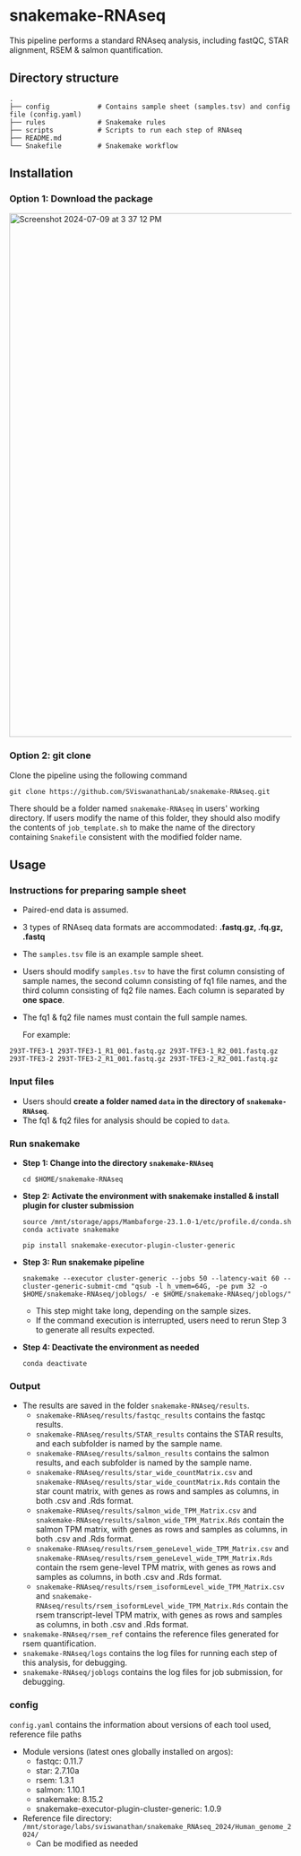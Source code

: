 # snakemake-RNAseq
This pipeline performs a standard RNAseq analysis, including fastQC, STAR alignment, RSEM & salmon quantification.

## Directory structure
```
.
├── config            # Contains sample sheet (samples.tsv) and config file (config.yaml)
├── rules             # Snakemake rules
├── scripts           # Scripts to run each step of RNAseq
├── README.md
└── Snakefile         # Snakemake workflow

```
## Installation
### Option 1: Download the package
<img width="935" alt="Screenshot 2024-07-09 at 3 37 12 PM" src="https://github.com/SViswanathanLab/snakemake-RNAseq/assets/143852554/394a5529-ffca-4222-acf1-6936989d65a8">


### Option 2: git clone
Clone the pipeline using the following command
```
git clone https://github.com/SViswanathanLab/snakemake-RNAseq.git
```
There should be a folder named ```snakemake-RNAseq``` in users' working directory. If users modify the name of this folder, they should also modify the contents of ```job_template.sh``` to make the name of the directory containing ```Snakefile``` consistent with the modified folder name. 

## Usage 
### Instructions for preparing sample sheet
* Paired-end data is assumed.
* 3 types of RNAseq data formats are accommodated: **.fastq.gz, .fq.gz, .fastq**
* The ```samples.tsv``` file is an example sample sheet.
* Users should modify ```samples.tsv``` to have the first column consisting of sample names, the second column consisting of fq1 file names, and the third column consisting of fq2 file names. Each column is separated by **one space**. 
* The fq1 & fq2 file names must contain the full sample names.
  
  For example: 
```
293T-TFE3-1 293T-TFE3-1_R1_001.fastq.gz 293T-TFE3-1_R2_001.fastq.gz
293T-TFE3-2 293T-TFE3-2_R1_001.fastq.gz 293T-TFE3-2_R2_001.fastq.gz
```
### Input files
* Users should **create a folder named ```data``` in the directory of ```snakemake-RNAseq```**.
* The fq1 & fq2 files for analysis should be copied to ```data```.

### Run snakemake
* **Step 1: Change into the directory ```snakemake-RNAseq```**
  
  ```
  cd $HOME/snakemake-RNAseq
  ```
  
* **Step 2: Activate the environment with snakemake installed & install plugin for cluster submission**
  
  ```
  source /mnt/storage/apps/Mambaforge-23.1.0-1/etc/profile.d/conda.sh
  conda activate snakemake

  pip install snakemake-executor-plugin-cluster-generic
  ```
  
* **Step 3: Run snakemake pipeline**
  
  ```
  snakemake --executor cluster-generic --jobs 50 --latency-wait 60 --cluster-generic-submit-cmd "qsub -l h_vmem=64G, -pe pvm 32 -o $HOME/snakemake-RNAseq/joblogs/ -e $HOME/snakemake-RNAseq/joblogs/"
  ```
  * This step might take long, depending on the sample sizes.
  * If the command execution is interrupted, users need to rerun Step 3 to generate all results expected.
  
* **Step 4: Deactivate the environment as needed**
  
  ```
  conda deactivate
  ```
  
### Output
* The results are saved in the folder ```snakemake-RNAseq/results```.
    * ```snakemake-RNAseq/results/fastqc_results``` contains the fastqc results.
    * ```snakemake-RNAseq/results/STAR_results``` contains the STAR results, and each subfolder is named by the sample name.
    * ```snakemake-RNAseq/results/salmon_results``` contains the salmon results, and each subfolder is named by the sample name.
    * ```snakemake-RNAseq/results/star_wide_countMatrix.csv``` and ```snakemake-RNAseq/results/star_wide_countMatrix.Rds``` contain the star count matrix, with genes as rows and samples as columns, in both .csv and .Rds format.
    * ```snakemake-RNAseq/results/salmon_wide_TPM_Matrix.csv``` and ```snakemake-RNAseq/results/salmon_wide_TPM_Matrix.Rds``` contain the salmon TPM matrix, with genes as rows and samples as columns, in both .csv and .Rds format.
    * ```snakemake-RNAseq/results/rsem_geneLevel_wide_TPM_Matrix.csv``` and ```snakemake-RNAseq/results/rsem_geneLevel_wide_TPM_Matrix.Rds``` contain the rsem gene-level TPM matrix, with genes as rows and samples as columns, in both .csv and .Rds format.
    * ```snakemake-RNAseq/results/rsem_isoformLevel_wide_TPM_Matrix.csv``` and ```snakemake-RNAseq/results/rsem_isoformLevel_wide_TPM_Matrix.Rds``` contain the rsem transcript-level TPM matrix, with genes as rows and samples as columns, in both .csv and .Rds format.
* ```snakemake-RNAseq/rsem_ref``` contains the reference files generated for rsem quantification.
* ```snakemake-RNAseq/logs``` contains the log files for running each step of this analysis, for debugging.
* ```snakemake-RNAseq/joblogs``` contains the log files for job submission, for debugging.

### config
```config.yaml``` contains the information about versions of each tool used, reference file paths
* Module versions (latest ones globally installed on argos):
    * fastqc: 0.11.7
    * star: 2.7.10a
    * rsem: 1.3.1
    * salmon: 1.10.1
    * snakemake: 8.15.2
    * snakemake-executor-plugin-cluster-generic: 1.0.9
* Reference file directory: ```/mnt/storage/labs/sviswanathan/snakemake_RNAseq_2024/Human_genome_2024/```
    * Can be modified as needed
